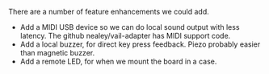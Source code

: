 
There are a number of feature enhancements we could add.

- Add a MIDI USB device so we can do local sound output with less latency. The
  github nealey/vail-adapter has MIDI support code.
- Add a local buzzer, for direct key press feedback. Piezo probably easier than magnetic buzzer.
- Add a remote LED, for when we mount the board in a case.

